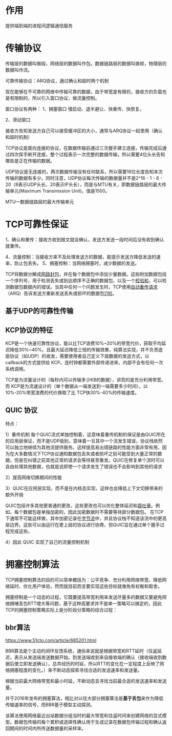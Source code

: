 
# 作用

提供端到端的进程间逻辑通信服务



# 传输协议

传输层的数据叫做段，网络层的数据叫作包。数据链路层的数据叫做帧，物理层的数据叫作流。

可靠传输协议：ARQ协议，通过确认和超时两个机制

现在能够在不可靠的网络中传输可靠的数据，由于带宽是有限的，接收方的负载也是有限制的，所以引入窗口协议，做流量控制。

窗口协议有两种：
1、拥塞窗口
慢启动、退半避让、快重传、快恢复。

2、滑动窗口

接收方告知发送方自己可以接受缓冲区的大小，通常与ARQ协议一起使用（确认和超时机制）


TCP协议是面向连接的协议，在数据传输前通过三次握手建立连接，传输完成后通过四次挥手断开连接，整个过程表示一次完整的数据传输，所以需要4位头长告知哪些是正在传输的数据。

UDP协议是无连接的，两次数据传输没有任何联系，所以需要16位长度告知本次传输的数据有多少。同时注意，UDP协议每次传输的数据量并不是2^16 - 1 - 8 - 20（8表示UDP头长，20表示IP头长），而是与MTU有关，即数据链路层的最大传输单元(Maximum Transmission Unit)，值是1500。

MTU—数据链路层的最大传输单元




# TCP可靠性保证

1、确认和重传：接收方收到报文就会确认，发送方发送一段时间后没有收到确认就重传。


4、流量控制：当接收方来不及处理发送方的数据，能提示发送方降低发送的速率，防止包丢失。
5、拥塞控制：当网络拥塞时，减少数据的发送。


TCP将数据分解成[网路封包](https://zh.wikipedia.org/wiki/%E7%B6%B2%E8%B7%AF%E5%B0%81%E5%8C%85 "网路封包")，并在每个数据包中添加少量数据。这些附加数据包括一个序列号，用于检测丢失或到达顺序不正确的数据包，以及一个[校验和](https://zh.wikipedia.org/wiki/%E6%A0%A1%E9%AA%8C%E5%92%8C "校验和")，可以检测数据包数据内的错误。当其中任何一个问题发生时，TCP使用[自动重传请求](https://zh.wikipedia.org/wiki/%E8%87%AA%E5%8A%A8%E9%87%8D%E4%BC%A0%E8%AF%B7%E6%B1%82 "自动重传请求")（ARQ）告诉发送方重新发送丢失或损坏的数据包[[19]](https://zh.wikipedia.org/zh-hans/QUIC#cite_note-ARSnext-19)。





## 基于UDP的可靠性传输

## KCP协议的特征

KCP是一个快速可靠性协议，能以比TCP浪费10%~20%的带宽代价，获取平均延迟降低30%~40%。且最大延迟降低三倍的传输效果，纯算法实现，并不负责底层协议（如UDP）的收发，需要使用者自己定义下层数据的发送方式，以 callback的方式提供给 KCP。连时钟都需要外部传递进来，内部不会有任何一次系统调用。  

TCP是为流量设计的（每秒内可以传输多少KB的数据），讲究的是充分利用带宽。而 KCP是为流速设计的（单个数据从一端发送到一端需要多少时间），以10%-20%带宽浪费的代价换取了比 TCP快30%-40%的传输速度。


## QUIC 协议

特点：

1）重传机制
	每个QUIC流式单独控制着，这意味着重传机制的保证是由QUIC所在的应用层保证，而不是UDP级别，意味着一旦其中一个流发生错误，协议栈依然可以独立地继续为其他流提供服务。这样提高易出错链路的性能方面非常有用，因为在大多数情况下TCP协议通知数据包丢失或者损坏之前可能受到大量正常的数据，但是在纠错之前其他正常的请求会等待甚至重发。QUIC在修复单个流时可以自由处理其他数据，也就是说即使一个请求发生了错误也不会影响到其他的请求
	
2）提高网络切换期间的性能

3）QUIC在应用层实现，而不是在内核态实现，这样也会降低上下文切换带来的额外开销



QUIC包括许多其他更普通的更改，这些更改也可以优化整体延迟和[吞吐量](https://zh.wikipedia.org/wiki/%E5%90%9E%E5%90%90%E9%87%8F "吞吐量")。例如，每个数据包是单独加密的，因此加密数据时不需要等待部分数据包。 在TCP下通常不可能这样做，其中加密记录在[字节流](https://zh.wikipedia.org/wiki/%E5%AD%97%E7%AF%80%E6%B5%81 "字节流")中，并且协议栈不知道该流中的更高层边界。这些可以由运行在更上层的协议进行协商，但QUIC旨在通过单个握手过程完成这些。



4）因此 QUIC 实现了自己的流量控制机制



# 拥塞控制算法



TCP拥塞控制算法的目的可以简单概括为：公平竞争、充分利用网络带宽、降低网络延时、优化用户体验，然而就目前而言要实现这些目标就难免有权衡和取舍。



拥塞控制是一个动态的过程，它既要提高带宽利用率发送尽量多的数据又要避免网络拥堵丢包RTT增大等问题，基于这种高要求并不是单一策略可以搞定的，因此TCP的拥塞控制策略实际上是分阶段分策略的综合过程：


## bbr算法

https://www.51cto.com/article/685201.html

BBR算法是个主动的闭环反馈系统，通俗来说就是根据带宽和RTT延时（往返延迟，表示从发送端发送数据开始，到发送端收到来自接收端的确认（接收端收到数据后便立即发送确认），总共经历的时延，所以RTT的变化在一定程度上反映了网络拥塞程度的变化。）来不断动态探索寻找合适的发送速率和发送量。



根据当前最大网络带宽和最小时延，不断动态去寻找当前最合适的发送速率和发送量。

并于2016年发布的拥塞算法，相比对以往大部分拥塞算法是**基于丢包**来作为降低传输速率的信号，而BBR基于模型主动探测。

该算法使用网络最近出站数据分组当时的最大带宽和往返时间来创建网络的显式模型。数据包传输的每个累积或选择性确认用于生成记录在数据包传输过程和确认返回期间的时间内所传送数据量的采样率。